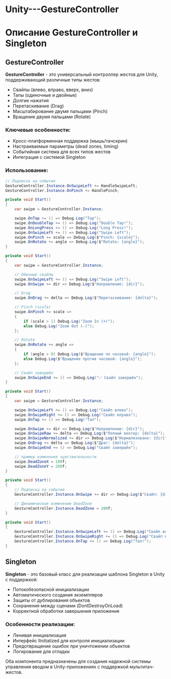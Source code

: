 # Unity---GestureController
# Описание GestureController и Singleton

## GestureController

**GestureController** - это универсальный контроллер жестов для Unity, поддерживающий различные типы жестов:
- Свайпы (влево, вправо, вверх, вниз)
- Тапы (одиночные и двойные)
- Долгие нажатия
- Перетаскивание (Drag)
- Масштабирование двумя пальцами (Pinch)
- Вращение двумя пальцами (Rotate)

### Ключевые особенности:
- Кросс-платформенная поддержка (мышь/тачскрин)
- Настраиваемые параметры (dead zones, timing)
- Событийная система для всех типов жестов
- Интеграция с системой Singleton

### Использование:
```csharp
// Подписка на события
GestureController.Instance.OnSwipeLeft += HandleSwipeLeft;
GestureController.Instance.OnPinch += HandlePinch;
```

``` cs
private void Start()
{
    var swipe = GestureController.Instance;

    swipe.OnTap += () => Debug.Log("Tap");
    swipe.OnDoubleTap += () => Debug.Log("Double Tap!");
    swipe.OnLongPress += () => Debug.Log("Long Press!");
    swipe.OnSwipeLeft += () => Debug.Log("Swipe Left");
    swipe.OnPinch += scale => Debug.Log($"Pinch: {scale}");
    swipe.OnRotate += angle => Debug.Log($"Rotate: {angle}");
}
```

``` cs
private void Start()
{
    var swipe = GestureController.Instance;

    // Обычные свайпы
    swipe.OnSwipeLeft += () => Debug.Log("Swipe Left");
    swipe.OnSwipe += dir => Debug.Log($"Направление: {dir}");

    // Drag
    swipe.OnDrag += delta => Debug.Log($"Перетаскивание: {delta}");

    // Pinch (scale)
    swipe.OnPinch += scale =>
    {
        if (scale > 1) Debug.Log("Zoom In (+)");
        else Debug.Log("Zoom Out (-)");
    };

    // Rotate
    swipe.OnRotate += angle =>
    {
        if (angle > 0) Debug.Log($"Вращение по часовой: {angle}");
        else Debug.Log($"Вращение против часовой: {angle}");
    };

    // Свайп завершён
    swipe.OnSwipeEnd += () => Debug.Log("✅ Свайп завершён");
}
```

``` cs
private void Start()
{
    var swipe = GestureController.Instance;

    swipe.OnSwipeLeft += () => Debug.Log("Свайп влево");
    swipe.OnSwipeRight += () => Debug.Log("Свайп вправо");
    swipe.OnTap += () => Debug.Log("Тап");

    swipe.OnSwipe += dir => Debug.Log($"Направление: {dir}");
    swipe.OnSwipeRaw += delta => Debug.Log($"Полный вектор: {delta}");
    swipe.OnSwipeNormalized += dir => Debug.Log($"Нормализовано: {dir}");
    swipe.OnDrag += delta => Debug.Log($"Драг: {delta}");
    swipe.OnSwipeEnd += () => Debug.Log("Свайп завершён");

    // пример изменения чувствительности
    swipe.DeadZoneX = 100f;
    swipe.DeadZoneY = 200f;
}
```

``` cs
private void Start()
{
    // Подписка на события
    GestureController.Instance.OnSwipe += dir => Debug.Log($"Свайп: {dir}");

    // Динамическое изменение DeadZone
    GestureController.Instance.DeadZone = 200f; 
}
```

``` cs
private void Start()
{
    GestureController.Instance.OnSwipeLeft += () => Debug.Log("Свайп влево");
    GestureController.Instance.OnSwipeRight += () => Debug.Log("Свайп вправо");
    GestureController.Instance.OnTap += () => Debug.Log("Тап!");
}
```

## Singleton

**Singleton** - это базовый класс для реализации шаблона Singleton в Unity с поддержкой:
- Потокобезопасной инициализации
- Автоматического создания экземпляров
- Защиты от дублирования объектов
- Сохранения между сценами (DontDestroyOnLoad)
- Корректной обработки завершения приложения

### Особенности реализации:
- Ленивая инициализация
- Интерфейс IInitialized для контроля инициализации
- Предотвращение ошибок при уничтожении объектов
- Логирование для отладки

Оба компонента предназначены для создания надежной системы управления вводом в Unity-приложениях с поддержкой мультитач-жестов.
